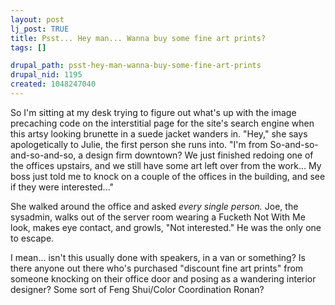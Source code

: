 ```yaml
--- 
layout: post
lj_post: TRUE
title: Psst... Hey man... Wanna buy some fine art prints?
tags: []

drupal_path: psst-hey-man-wanna-buy-some-fine-art-prints
drupal_nid: 1195
created: 1048247040
---
```

So I'm sitting at my desk trying to figure out what's up with the image precaching code on the interstitial page for the site's search engine when this artsy looking brunette in a suede jacket wanders in. "Hey," she says apologetically to Julie, the first person she runs into. "I'm from So-and-so-and-so-and-so, a design firm downtown? We just finished redoing one of the offices upstairs, and we still have some art left over from the work... My boss just told me to knock on a couple of the offices in the building, and see if they were interested..."

She walked around the office and asked <i>every single person.</i> Joe, the sysadmin, walks out of the server room wearing a Fucketh Not With Me look, makes eye contact, and growls, "Not interested." He was the only one to escape.

I mean... isn't this usually done with speakers, in a van or something? Is there anyone out there who's purchased "discount fine art prints" from someone knocking on their office door and posing as a wandering interior designer? Some sort of Feng Shui/Color Coordination Ronan?
